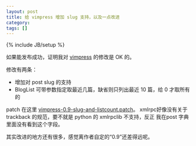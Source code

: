 ```yaml
---
layout: post
title: 给 vimpress 增加 slug 支持，以及一点改进
category:
tags: []
---
```

{% include JB/setup %}

如果能发布成功，证明我对 [vimpress](http://friggeri.net/blog/2007/07/13/vimpress)
的修改是 OK 的。

修改有两条：

<ul>
  <li>增加对 post slug 的支持</li>
  <li>BlogList 可带参数指定取最近几篇，缺省则只列出最近 10 篇，给 0 才取所有的</li>
</ul>

patch 在这里 [vimpress-0.9-slug-and-listcount.patch](/pub/vimpress-0.9-slug-and-listcount.patch)。
xmlrpc好像没有关于 trackback 的规范，要不就是 python 的 xmlrpclib 不支持，反正
我在post 字典里面没有看到这个字段。

其实改进的地方还有很多，感觉离作者自定的“0.9”还差得远呢。
